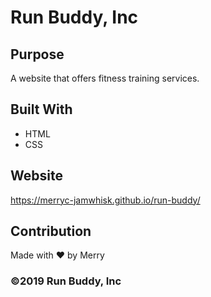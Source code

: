 # Run Buddy, Inc

## Purpose
A website that offers fitness training services. 

## Built With
* HTML
* CSS

## Website
https://merryc-jamwhisk.github.io/run-buddy/

## Contribution
Made with ❤️ by Merry

### ©️2019 Run Buddy, Inc
